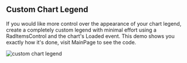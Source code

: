 ## Custom Chart Legend

If you would like more control over the appearance of your chart legend, create a completely custom legend with minimal effort using a RadItemsControl and the chart's Loaded event. This demo shows you exactly how it's done, visit MainPage to see the code.

![custom chart legend](https://github.com/LanceMcCarthy/CustomMauiExamples/assets/3520532/9f27470c-40a8-4b4c-a549-d90b4c158886)
